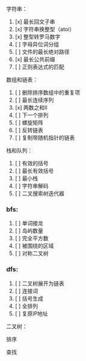 字符串：
1. [x] 最长回文子串
2. [x] 字符串换整型（atoi）
3. [x] 整型转罗马数字
4. [ ] 字母异位词分组
5. [ ] 文件的最长绝对路径
6. [x] 最长公共前缀
7. [ ] 正则表达式的匹配

数组和链表：
1. [ ] 删除排序数组中的重复项
2. [ ] 最长连续序列
3. [x] 两数之和II
4. [ ] 下一个排列
5. [ ] 螺旋矩阵
6. [ ] 反转链表
7. [ ] 复制带随机指针的链表

栈和队列：
1. [ ] 有效的括号
2. [ ] 最长有效括号
3. [ ] 最小栈
4. [ ] 字符串解码
5. [ ] 二叉搜索树迭代器

### bfs:
1. [ ] 单词接龙
2. [ ] 岛屿数量
3. [ ] 完全平方数
4. [ ] 被围绕的区域
5. [ ] 对称二叉树

### dfs:
1. [ ] 二叉树展开为链表
2. [ ] 连接词
3. [ ] 括号生成
4. [ ] 全排列
5. [ ] 复原IP地址

二叉树：

排序

查找

